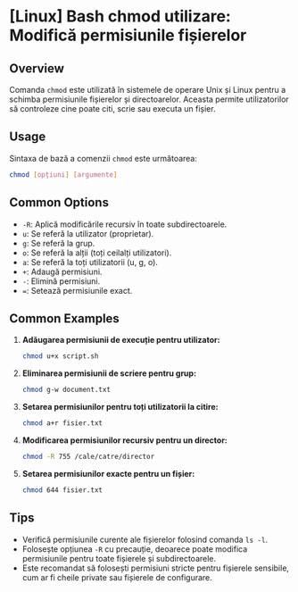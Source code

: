 # [Linux] Bash chmod utilizare: Modifică permisiunile fișierelor

## Overview
Comanda `chmod` este utilizată în sistemele de operare Unix și Linux pentru a schimba permisiunile fișierelor și directoarelor. Aceasta permite utilizatorilor să controleze cine poate citi, scrie sau executa un fișier.

## Usage
Sintaxa de bază a comenzii `chmod` este următoarea:

```bash
chmod [opțiuni] [argumente]
```

## Common Options
- `-R`: Aplică modificările recursiv în toate subdirectoarele.
- `u`: Se referă la utilizator (proprietar).
- `g`: Se referă la grup.
- `o`: Se referă la alții (toți ceilalți utilizatori).
- `a`: Se referă la toți utilizatorii (u, g, o).
- `+`: Adaugă permisiuni.
- `-`: Elimină permisiuni.
- `=`: Setează permisiunile exact.

## Common Examples
1. **Adăugarea permisiunii de execuție pentru utilizator:**
   ```bash
   chmod u+x script.sh
   ```

2. **Eliminarea permisiunii de scriere pentru grup:**
   ```bash
   chmod g-w document.txt
   ```

3. **Setarea permisiunilor pentru toți utilizatorii la citire:**
   ```bash
   chmod a+r fisier.txt
   ```

4. **Modificarea permisiunilor recursiv pentru un director:**
   ```bash
   chmod -R 755 /cale/catre/director
   ```

5. **Setarea permisiunilor exacte pentru un fișier:**
   ```bash
   chmod 644 fisier.txt
   ```

## Tips
- Verifică permisiunile curente ale fișierelor folosind comanda `ls -l`.
- Folosește opțiunea `-R` cu precauție, deoarece poate modifica permisiunile pentru toate fișierele și subdirectoarele.
- Este recomandat să folosești permisiuni stricte pentru fișierele sensibile, cum ar fi cheile private sau fișierele de configurare.